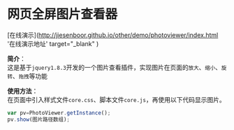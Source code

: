 # 网页全屏图片查看器
[在线演示](http://jiesenboor.github.io/other/demo/photoviewer/index.html '在线演示地址' target="_blank" ) 

**简介**：  
这是基于`jquery1.8.3`开发的一个图片查看插件，实现图片在页面的`放大`、`缩小`、`旋转`、`拖拽`等功能

**使用方法**：  
  在页面中引入样式文件`core.css`、脚本文件`core.js`，再使用以下代码显示图片。
``` javascript
var pv=PhotoViewer.getInstance();
pv.show(图片路径数组);
```

